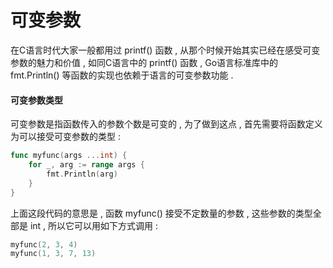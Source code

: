 # 可变参数

在C语言时代大家一般都用过 printf\(\) 函数 , 从那个时候开始其实已经在感受可变参数的魅力和价值 , 如同C语言中的 printf\(\) 函数 , Go语言标准库中的 fmt.Println\(\) 等函数的实现也依赖于语言的可变参数功能 .

#### 可变参数类型

可变参数是指函数传入的参数个数是可变的 , 为了做到这点 , 首先需要将函数定义为可以接受可变参数的类型 :

```go
func myfunc(args ...int) {
    for _, arg := range args {
        fmt.Println(arg)
    }
}
```

上面这段代码的意思是 , 函数 myfunc\(\) 接受不定数量的参数 , 这些参数的类型全部是 int , 所以它可以用如下方式调用 : 

```go
myfunc(2, 3, 4)
myfunc(1, 3, 7, 13)
```



